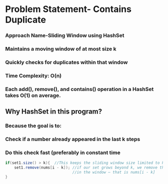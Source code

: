 # Problem Statement- Contains Duplicate
### Approach Name-Sliding Window using HashSet 
### Maintains a moving window of at most size k
### Quickly checks for duplicates within that window
### Time Complexity: O(n)
### Each add(), remove(), and contains() operation in a HashSet takes O(1) on average.

## Why HashSet in this program?
### Because the goal is to:
### Check if a number already appeared in the last k steps
### Do this check fast (preferably in constant time
``` java 
if(set1.size() > k){  //This keeps the sliding window size limited to k
    set1.remove(nums[i - k]); //if our set grows beyond k, we remove the oldest number 
                              //in the window — that is nums[i - k]
}
```